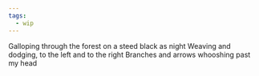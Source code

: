 ```yaml
---
tags:
  - wip
---
```


Galloping through the forest on a steed black as night 
Weaving and dodging, to the left and to the right
Branches and arrows whooshing past my head